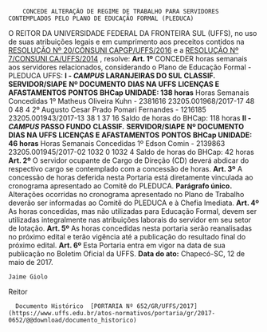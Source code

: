         CONCEDE ALTERAÇÃO DE REGIME DE TRABALHO PARA SERVIDORES CONTEMPLADOS PELO PLANO DE EDUCAÇÃO FORMAL (PLEDUCA)  

 O REITOR DA UNIVERSIDADE FEDERAL DA FRONTEIRA SUL (UFFS), no uso de suas atribuições legais e em cumprimento aos preceitos contidos na [RESOLUÇÃO Nº 20/CONSUNI CAPGP/UFFS/2016](https://www.uffs.edu.br/atos-normativos/resolucao/consunicapgp/2016-0020)  e a [RESOLUÇÃO Nº 7/CONSUNI CA/UFFS/2014](https://www.uffs.edu.br/atos-normativos/resolucao/consunica/2014-0007)  , resolve:   **Art. 1º** CONCEDER horas semanais aos servidores relacionados, considerando o Plano de Educação Formal - PLEDUCA UFFS: **I - *CAMPUS* LARANJEIRAS DO SUL**      **CLASSIF.**    **SERVIDOR/SIAPE**    **Nº DOCUMENTO**    **DIAS NA UFFS**    **LICENÇAS E AFASTAMENTOS**    **PONTOS**    **BHCap UNIDADE: 138 horas**      Horas Semanais Concedidas     1º   Matheus Oliveira Kuhn - 2381616   23205.001968/2017-17   48   0   48   4     2º   Augusto Cesar Prado Pomari Fernandes - 1216185   23205.001943/2017-13   38   1   37   16     Saldo de horas do BHCap: 118 horas      **II - *CAMPUS* PASSO FUNDO**      **CLASSIF.**    **SERVIDOR/SIAPE**    **Nº DOCUMENTO**    **DIAS NA UFFS**    **LICENÇAS E AFASTAMENTOS**    **PONTOS**    **BHCap UNIDADE: 46 horas**      Horas Semanais Concedidas     1º   Edson Comin - 2139863   23205.001945/2017-02   1032   0   1032   4     Saldo de horas do BHCap: 42 horas       **Art. 2º** O servidor ocupante de Cargo de Direção (CD) deverá abdicar do respectivo cargo se contemplado com a concessão de horas.   **Art. 3º** A concessão de horas deferida nesta Portaria está diretamente vinculada ao cronograma apresentado ao Comitê do PLEDUCA. **Parágrafo único.** Alterações ocorridas no cronograma apresentado no Plano de Trabalho deverão ser informadas ao Comitê do PLEDUCA e à Chefia Imediata.   **Art. 4º** As horas concedidas, mas não utilizadas para Educação Formal, devem ser utilizadas integralmente nas atribuições laborais do servidor em seu setor de lotação.   **Art. 5º** As horas concedidas nesta portaria serão reanalisadas no próximo edital e terão vigência até a publicação do resultado final do próximo edital.   **Art. 6º** Esta Portaria entra em vigor na data de sua publicação no Boletim Oficial da UFFS.      **Data do ato:** Chapecó-SC, 12 de maio de 2017.   
 

    Jaime Giolo   
 Reitor 

      Documento Histórico  [PORTARIA Nº 652/GR/UFFS/2017](https://www.uffs.edu.br/atos-normativos/portaria/gr/2017-0652/@@download/documento_historico)     
      